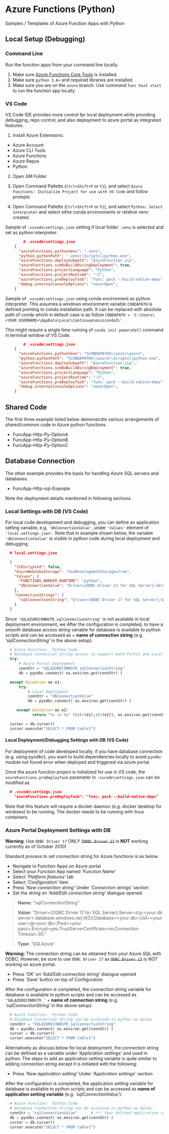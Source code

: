 # Azure Functions (Python)
Samples / Templates of Azure Function Apps with Python

## Local Setup (Debugging)

### Command Line
Run the function apps from your command line locally.
1. Make sure [Azure Functions Core Tools](https://docs.microsoft.com/en-us/azure/azure-functions/functions-run-local#v2) is installed.  
2. Make sure `python 3.6+` and required libraries are installed.     
3. Make sure you are on the `azure` branch. Use command `func host start` to run the function app locally.   

### VS Code
VS Code IDE provides more control fpr local deployment while providing debugging, repo control, and also deployment to azure portal as integrated features.

1. Install Azure Extensions:
 - Azure Account 
 - Azure CLI Tools
 - Azure Functions
 - Azure Repos
 - Python
 
 
2. Open GM Folder
3. Open Command Pallette (`Ctrl+Shift+P` or `F1`), and select  `Azure Functions: Initialize Project for use with VS Code` and follow prompts

4. Open Command Pallette (`Ctrl+Shift+P` or `F1`), and select  `Python: Select Interpreter` and select eithe conda environments or relative venv created.

Sample of `.vscode\settings.json` setting if local folder `.venv` is selected and set as python interpreter:
```json
		# .vscode\settings.json
	{
	  "azureFunctions.pythonVenv": ".venv",
	  "python.pythonPath": ".venv\\Scripts\\python.exe",
	  "azureFunctions.deploySubpath": "AzureFunction.zip",
	  "azureFunctions.scmDoBuildDuringDeployment": true,
	  "azureFunctions.projectLanguage": "Python",
	  "azureFunctions.projectRuntime": "~2",
	  "azureFunctions.preDeployTask": "func: pack --build-native-deps",
	  "debug.internalConsoleOptions": "neverOpen",
	}
```


Sample of `.vscode\settings.json` using conda environment as python interpreter. This assumes a windows environment variable `CONDAPATH` is defined pointing to conda installation path.  It can be replaced with absolute path of conda which in default case is as follow  `CONDAPATH = 'C:\Users\<YOUR USERNAME>\AppData\Local\Continuum\miniconda3\'`.

This might require a single time running of `conda init powershell` command in terminal window of VS Code.

```json
		# .vscode\settings.json
	{
	  "azureFunctions.pythonVenv": "%CONDAPATH%\\envs\\azure",
	  "python.pythonPath": "%CONDAPATH%\\azure\\Scripts\\python.exe",
	  "azureFunctions.deploySubpath": "AzureFunction.zip",
	  "azureFunctions.scmDoBuildDuringDeployment": true,
	  "azureFunctions.projectLanguage": "Python",
	  "azureFunctions.projectRuntime": "~2",
	  "azureFunctions.preDeployTask": "func: pack --build-native-deps",
	  "debug.internalConsoleOptions": "neverOpen",
	}
```


## Shared Code
The first three example listed below demonstrate various arrangements of shared/common code in Azure python functions.
 - FuncApp-Http-Py-OptionA
 - FuncApp-Http-Py-OptionB
 - FuncApp-Http-Py-OptionC


## Database Connection
The other example provides the basis for handling Azure SQL servers and databases.
 - FuncApp-Http-sql-Example

Note the deployment details mentioned in following sections.

### Local Settings with DB (VS Code)
For local code development and debugging, you can define an application setting variable, e.g.  `'dbConnectionValue'`, under `'Values'` element of `'local.settings.json'`. Note that in example shown below, the variable `'dbConnectionValue'` is visible in python code during local deployment and debugging.
```json
  # local.settings.json

  {
    "IsEncrypted": false,
    "AzureWebJobsStorage": "UseDevelopmentStorage=true",
    "Values": {
      "FUNCTIONS_WORKER_RUNTIME": "python",
      "dbConnectionValue": "Driver={ODBC Driver 13 for SQL Server};Server=tcp:<your db server>.database.windows.net,1433;Database=<your db>;Uid=<your user>@<your db>;Pwd=<your pass>;Encrypt=yes;TrustServerCertificate=no;Connection Timeout=30;"
    },
    "ConnectionStrings": {
      "sqlConnectionString": "Driver={ODBC Driver 17 for SQL Server};Server=tcp:<your db server>.database.windows.net,1433;Database=<your db>;Uid=<your user>@<your db>;Pwd=<your pass>;Encrypt=yes;TrustServerCertificate=no;Connection Timeout=30;"
    }
  }
```
Since `'SQLAZURECONNSTR_sqlConnectionString'` is not available in local deployment environment, we
After the configuration is completed, to have a smooth database access  string variable for database is available to python scripts and can be accessed as  + **name of connection string** (e.g. *'sqlConnectionString'* in the above setup):

   ```Python
     # Azure Function:  Python Code
     # Database Connection String access to support both Portal and Local deployment
     try:
         # Azure Portal Deployment
         connStr = "SQLAZURECONNSTR_sqlConnectionString"
         db = pyodbc.connect( os.environ.get(connStr) )

     except Exception as e1:
         try:
             # Local Deployment
             connStr = "dbConnectionValue"
             db = pyodbc.connect( os.environ.get(connStr) )

        except Exception as e2:
               return "%s \n %s" %(str(e1),str(e2)), os.environ.get(connStr)             

     cursor = db.cursor()
     cursor.execute("SELECT * FROM table1")    
   ```

#### Local Deployment/Debugging Settings with DB (VS Code)
For deployment of code developed locally, if you have database connection (e.g. using pyodbc), you want to build dependencies locally to avoid `pyodbc` module not found error when deployed and triggered via azure portal. 

Once the azure function project is initialized for use in VS code, the  `azureFunctions.preDeployTask` parameter in  `.vscode\settings.json` can be modified as 
```json
  # .vscode\settings.json
	"azureFunctions.preDeployTask": "func: pack --build-native-deps"
```

Note that this feature will require a docker daemon (e.g. docker desktop for windows) to be running. The docker needs to be running with linux containers.


### Azure Portal Deployment Settings with DB
  **Warning**: Use `ODBC Driver 17` ONLY (<s>`ODBC Driver 13`</s> is **NOT** working currently as of October 2010)

  Standard process to set connection string for Azure functions is as below.
   - Navigate to Function Apps on Azure portal
   - Select your Function App named *'Function Name'*
   - Select *'Platform features'* tab
   - Select *'Configuration'* item
   - Press *'New connection string'* Under *'Connection strings'* section
   - Set the string on *'Add/Edit connection string'* dialogue opened

 > **Name:** "sqlConnectionString"
 >
 > **Value:** "Driver={ODBC Driver 17 for SQL Server};Server=tcp:\<your db server\>.database.windows.net,1433;Database=\<your db\>;Uid=\<your user\>@\<your db\>;Pwd=\<your pass\>;Encrypt=yes;TrustServerCertificate=no;Connection Timeout=30;"
 >
 > **Type:** 'SQLAzure'

 **Warning:** The connection string can be obtained from your Azure SQL with ODBC; However, be sure to use `ODBC Driver 17` as <s>`ODBC Driver 13`</s> is *NOT* working on azure portal.
   - Press *'OK'* on 'Add/Edit connection string' dialogue opened
   - Press *'Save'* button on top of Configuration

After the configuration is completed, the connection string variable for database is available to python scripts and can be accessed as `'SQLAZURECONNSTR_'` + **name of connection string** (e.g. *'sqlConnectionString'* in the above setup):
   ```Python
     # Azure Function:  Python Code
     # Database Connection String can be accessed in python as below
     connStr = "SQLAZURECONNSTR_sqlConnectionString"
     db = pyodbc.connect( os.environ.get(connStr) )
     cursor = db.cursor()
     cursor.execute("SELECT * FROM table1")    
   ```
Alternatively as discuss below for local deployment, the connection string can  be defined as a variable under *'Application settings'* and used in python. The steps to add an application setting variable is quite similar to adding connection string except it is initiated with the following:
 - Press *'New application setting'* Under *'Application settings'* section

After the configuration is completed, the application setting variable for database is available to python scripts and can be accessed as **name of application setting variable** (e.g. *'sqlConnectionValue'*):
  ```Python
    # Azure Function:  Python Code
    # Database Connection String can be accessed in python as below
    connStr = "sqlConnectionValue"      # *** Your defined application setting variable ***
    db = pyodbc.connect( os.environ.get(connStr) )
    cursor = db.cursor()
    cursor.execute("SELECT * FROM table1")    
  ```


